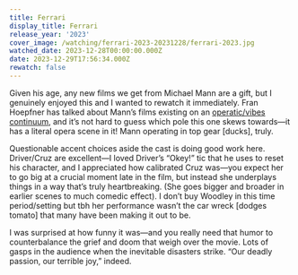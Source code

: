```yaml
---
title: Ferrari
display_title: Ferrari
release_year: '2023'
cover_image: /watching/ferrari-2023-20231228/ferrari-2023.jpg
watched_date: 2023-12-28T00:00:00.000Z
date: 2023-12-29T17:56:34.000Z
rewatch: false
---
```

Given his age, any new films we get from Michael Mann are a gift, but I genuinely enjoyed this and I wanted to rewatch it immediately. Fran Hoepfner has talked about Mann’s films existing on an [operatic/vibes continuum](https://letterboxd.com/franhoepfner/film/miami-vice/), and it’s not hard to guess which pole this one skews towards—it has a literal opera scene in it! Mann operating in top gear \[ducks\], truly.

Questionable accent choices aside the cast is doing good work here. Driver/Cruz are excellent—I loved Driver’s “Okey!” tic that he uses to reset his character, and I appreciated how calibrated Cruz was—you expect her to go big at a crucial moment late in the film, but instead she underplays things in a way that’s truly heartbreaking. (She goes bigger and broader in earlier scenes to much comedic effect). I don’t buy Woodley in this time period/setting but tbh her performance wasn’t the car wreck \[dodges tomato\] that many have been making it out to be.

I was surprised at how funny it was—and you really need that humor to counterbalance the grief and doom that weigh over the movie. Lots of gasps in the audience when the inevitable disasters strike. “Our deadly passion, our terrible joy,” indeed.
